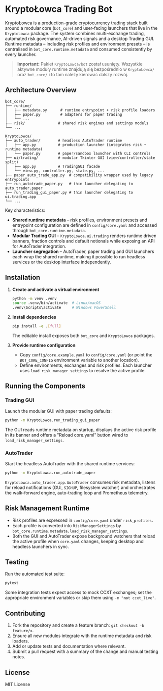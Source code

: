 # KryptoŁowca Trading Bot

KryptoŁowca is a production-grade cryptocurrency trading stack built around a
modular core (`bot_core`) and user-facing launchers that live in the
`KryptoLowca` package. The system combines multi-exchange trading, automated
risk governance, AI-driven signals and a desktop Trading GUI. Runtime metadata
– including risk profiles and environment presets – is centralised in
`bot_core.runtime.metadata` and consumed consistently by every launcher.

> **Important:** Pakiet `KryptoLowca/bot` został usunięty.  Wszystkie aktywne
> moduły runtime znajdują się bezpośrednio w `KryptoLowca/` oraz `bot_core/` i to
> tam należy kierować dalszy rozwój.

## Architecture Overview

```
bot_core/
├── runtime/
│   ├── metadata.py      # runtime entrypoint + risk profile loaders
│   ├── paper.py         # adapters for paper trading
│   └── ...
├── risk/               # shared risk engines and settings models
└── ...

KryptoLowca/
├── auto_trader/        # headless AutoTrader runtime
│   ├── app.py          # production launcher (integrates risk + runtime metadata)
│   └── paper.py        # paper/sandbox launcher with CLI controls
├── ui/trading/         # modular Tkinter GUI (view/controller/state split)
│   ├── app.py          # TradingGUI facade
│   └── view.py, controller.py, state.py, ...
├── paper_auto_trade_app.py  # compatibility wrapper used by legacy entrypoints
├── run_autotrade_paper.py   # thin launcher delegating to auto_trader.paper
├── run_trading_gui_paper.py # thin launcher delegating to ui.trading.app
└── ...
```

Key characteristics:

- **Shared runtime metadata** – risk profiles, environment presets and
  entrypoint configuration are defined in `config/core.yaml` and accessed
  through `bot_core.runtime.metadata`.
- **Modular Trading GUI** – `KryptoLowca.ui.trading` renders runtime driven
  banners, fraction controls and default notionals while exposing an API for
  AutoTrader integration.
- **Launcher segregation** – AutoTrader, paper trading and GUI launchers each
  wrap the shared runtime, making it possible to run headless services or the
  desktop interface independently.

## Installation

1. **Create and activate a virtual environment**

   ```bash
   python -m venv .venv
   source .venv/bin/activate  # Linux/macOS
   .venv\Scripts\activate     # Windows PowerShell
   ```

2. **Install dependencies**

   ```bash
   pip install -e .[full]
   ```

   The editable install exposes both `bot_core` and `KryptoLowca` packages.

3. **Provide runtime configuration**

   - Copy `config/core.example.yaml` to `config/core.yaml` (or point the
     `BOT_CORE_CONFIG` environment variable to another location).
   - Define environments, exchanges and risk profiles. Each launcher uses
     `load_risk_manager_settings` to resolve the active profile.

## Running the Components

### Trading GUI

Launch the modular GUI with paper trading defaults:

```bash
python -m KryptoLowca.run_trading_gui_paper
```

The GUI reads runtime metadata on startup, displays the active risk profile in
its banner and offers a "Reload core.yaml" button wired to
`load_risk_manager_settings`.

### AutoTrader

Start the headless AutoTrader with the shared runtime services:

```bash
python -m KryptoLowca.run_autotrade_paper
```

`KryptoLowca.auto_trader.app.AutoTrader` consumes risk metadata, listens for
reload notifications (GUI, `SIGHUP`, filesystem watcher) and orchestrates the
walk-forward engine, auto-trading loop and Prometheus telemetry.

## Risk Management Runtime

- Risk profiles are expressed in `config/core.yaml` under `risk_profiles`.
- Each profile is converted into `RiskManagerSettings` by
  `bot_core.runtime.metadata.load_risk_manager_settings`.
- Both the GUI and AutoTrader expose background watchers that reload the active
  profile when `core.yaml` changes, keeping desktop and headless launchers in
  sync.

## Testing

Run the automated test suite:

```bash
pytest
```

Some integration tests expect access to mock CCXT exchanges; set the
appropriate environment variables or skip them using `-m "not ccxt_live"`.

## Contributing

1. Fork the repository and create a feature branch: `git checkout -b feature/x`.
2. Ensure all new modules integrate with the runtime metadata and risk loaders.
3. Add or update tests and documentation where relevant.
4. Submit a pull request with a summary of the change and manual testing notes.

## License

MIT License
